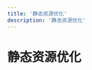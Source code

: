 ```yaml
---
title: '静态资源优化'
description: '静态资源优化'
---
```


# 静态资源优化

<!-- - 图片压缩
  - png => jpg
  - webp
  - icon & svg -->
